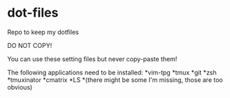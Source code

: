 # dot-files
Repo to keep my dotfiles


DO NOT COPY!

You can use these setting files but never copy-paste them!

The following applications need to be installed:
	*vim-tpg
	*tmux
	*git
	*zsh
	*tmuxinator
	*cmatrix
	*LS
	*(there might be some I'm missing, those are too obvious)
